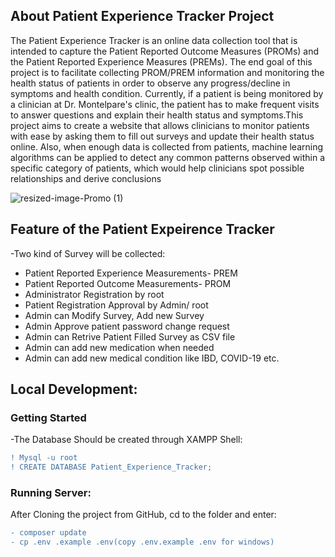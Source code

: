## About Patient Experience Tracker Project

The Patient Experience Tracker is an online data collection tool that is intended to capture the Patient Reported Outcome Measures (PROMs) and the Patient Reported Experience Measures (PREMs). The end goal of this project is to facilitate collecting PROM/PREM information and monitoring the health status of patients in order to observe any progress/decline in symptoms and health condition. Currently, if a patient is being monitored by a clinician at Dr. Montelpare's clinic, the patient has to make frequent visits to answer questions and explain their health status and symptoms.This project aims to create a website that allows clinicians to monitor patients with ease by asking them to fill out surveys and update their health status online. Also, when enough data is collected from patients, machine learning algorithms can be applied to detect any common patterns observed within a specific category of patients, which would help clinicians spot possible relationships and derive conclusions

![resized-image-Promo (1)](https://user-images.githubusercontent.com/36388349/115121610-0a2da980-9f8a-11eb-8a0b-228fd82b7588.jpeg)


## Feature of the Patient Expeirence Tracker

-Two kind of Survey will be collected:
* Patient Reported Experience Measurements- PREM
* Patient Reported Outcome Measurements- PROM
* Administrator Registration by root
* Patient Registration Approval by Admin/ root
* Admin can Modify Survey, Add new Survey 
* Admin Approve patient password change request
* Admin can Retrive Patient Filled Survey as CSV file
* Admin can add new medication when needed
* Admin can add new medical condition like IBD, COVID-19 etc.

## Local Development:
### Getting Started

-The Database Should be created through XAMPP Shell:
```diff
! Mysql -u root
! CREATE DATABASE Patient_Experience_Tracker;
```
### Running Server:
After Cloning the project from GitHub, cd to the folder and enter:
```diff
- composer update
- cp .env .example .env(copy .env.example .env for windows)
